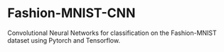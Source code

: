 # Fashion-MNIST-CNN
Convolutional Neural Networks for classification on the Fashion-MNIST dataset using Pytorch and Tensorflow.
